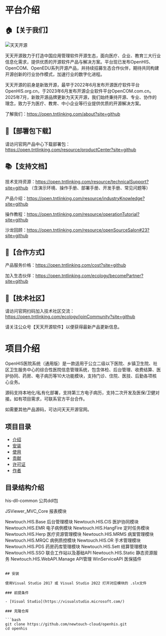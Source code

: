 # 平台介绍

## 🏠【关于我们】

![天天开源](https://open.tntlinking.com/assets/logo-b-BzFUYaRU.png) 

天天开源致⼒于打造中国应⽤管理软件开源⽣态，⾯向医疗、企业、教育三⼤⾏业信息化需求，提供优质的开源软件产品与解决⽅案。平台现已发布OpenHIS、OpenCOM、OpenEDU系列开源产品，并持续招募⽣态合作伙伴，期待共同构建开源创新的⾏业协作模式，加速⾏业的数字化进程。

天天开源的前⾝是新致开源，最早于2022年6⽉发布开源医疗软件平台OpenHIS.org.cn，于2023年6⽉发布开源企业软件平台OpenCOM.com.cn。2025年7⽉，新致开源品牌更新为天天开源，我们始终秉持开源、专业、协作的理念，致⼒于为医疗、教育、中⼩企业等⾏业提供优质的开源解决⽅案。

了解我们：https://open.tntlinking.com/about?site=github

## 💾【部署包下载】

请访问官网产品中心下载部署包：https://open.tntlinking.com/resource/productCenter?site=github

## 📚【支持文档】

技术支持资源：https://open.tntlinking.com/resource/technicalSupport?site=github
（含演示环境、操作手册、部署手册、开发手册、常见问题等）

产品介绍：https://open.tntlinking.com/resource/industryKnowledge?site=github

操作教程：https://open.tntlinking.com/resource/operationTutorial?site=github

沙龙回顾：https://open.tntlinking.com/resource/openSourceSalon#23?site=github

## 🤝【合作方式】

产品服务价格：https://open.tntlinking.com/cost?site=github

加入生态伙伴：https://open.tntlinking.com/ecology/becomePartner?site=github

## 🤗【技术社区】

请访问官网扫码加入技术社区交流：https://open.tntlinking.com/ecology/joinCommunity?site=github

请关注公众号【天天开源软件】以便获得最新产品更新信息。

# 项目介绍

OpenHIS医院系统（通用版）是一款适用于公立二级以下医院、乡镇卫生院、社区卫生服务中心的综合性医院信息管理系统，包含体检、后台管理、收费结算、医护协同、药房、电子病历等10大功能模块，支持门诊、住院、医技、后勤各项核心业务。

源码支持本地化/私有化部署，支持第三方电子病历，支持二次开发及医保/卫健对接。如有项目需求，可联系官方平台合作。

如需要其他产品源码，可访问天天开源官网。


## 项目目录

- [介绍](#介绍)
- [安装](#安装)
- [使用](#使用)
- [贡献](#贡献)
- [许可证](#许可证)
- [作者](#作者)


## 目录结构介绍
his-dll-common                      公共ddl包

JSViewer_MVC_Core                   报表模块

Newtouch.HIS.Base                   后台管理模块
Newtouch.HIS.CIS                    医护协同模块
Newtouch.HIS.EMR                    电子病例模块
Newtouch.HIS.HangFire               定时任务模块
Newtouch.HIS.Herp                   医疗资源管理模块
Newtouch.HIS.MRMS                   病案管理模块
Newtouch.HIS.MRQC                   病例质控模块
Newtouch.HIS.OR                     手术管理模块
Newtouch.HIS.PDS                    药房药库管理模块
Newtouch.HIS.Sett                   结算管理模块
Newtouch.HIS.SSO                    联合工作站以及基础API
Newtouch.HIS.Static                 静态资源服务
Newtouch.HIS.WebAPI.Manage          API管理
WinServiceAPI                       医保插件
```

## 安装

使用Visual Studio 2017 或 Visual Studio 2022 打开对应模块的 .sln文件

### 前提条件

- [Visual Studio](https://visualstudio.microsoft.com/)

### 克隆仓库

```bash
git clone https://github.com/newtouch-cloud/openhis.git
cd openhis
```

